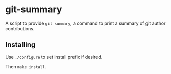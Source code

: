 # git-summary
A script to provide `git summary`, a command to print a summary of git author
contributions.

## Installing
Use `./configure` to set install prefix if desired.

Then `make install`.

